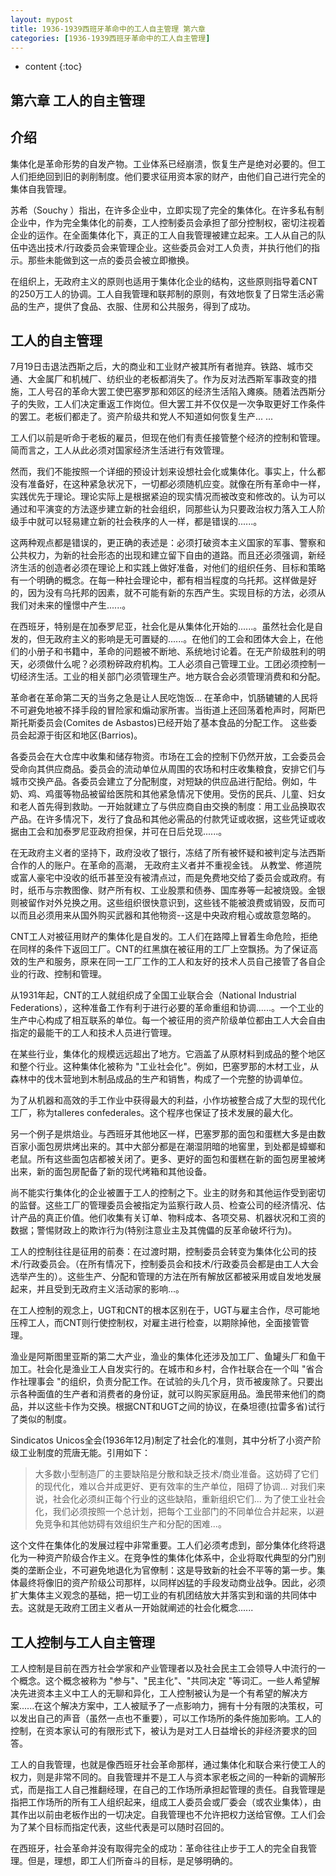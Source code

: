 ```yaml
---
layout: mypost
title: 1936-1939西班牙革命中的工人自主管理 第六章
categories: [1936-1939西班牙革命中的工人自主管理]
---
```

* content
{:toc}
## 第六章 工人的自主管理

## 介绍

集体化是革命形势的自发产物。工业体系已经崩溃，恢复生产是绝对必要的。但工人们拒绝回到旧的剥削制度。他们要求征用资本家的财产，由他们自己进行完全的集体自我管理。

苏希（Souchy  ）指出，在许多企业中，立即实现了完全的集体化。在许多私有制企业中，作为完全集体化的前奏，工人控制委员会承担了部分控制权，密切注视着企业的运作。在全面集体化下，真正的工人自我管理被建立起来。工人从自己的队伍中选出技术/行政委员会来管理企业。这些委员会对工人负责，并执行他们的指示。那些未能做到这一点的委员会被立即撤换。

在组织上，无政府主义的原则也适用于集体化企业的结构，这些原则指导着CNT的250万工人的协调。工人自我管理和联邦制的原则，有效地恢复了日常生活必需品的生产，提供了食品、衣服、住房和公共服务，得到了成功。

## 工人的自主管理

7月19日击退法西斯之后，大的商业和工业财产被其所有者抛弃。铁路、城市交通、大金属厂和机械厂、纺织业的老板都消失了。作为反对法西斯军事政变的措施，工人号召的革命大罢工使巴塞罗那和郊区的经济生活陷入瘫痪。随着法西斯分子的失败，工人们决定重返工作岗位。但大罢工并不仅仅是一次争取更好工作条件的罢工。老板们都走了。资产阶级共和党人不知道如何恢复生产... ...

工人们以前是听命于老板的雇员，但现在他们有责任接管整个经济的控制和管理。简而言之，工人从此必须对国家经济生活进行有效管理。

然而，我们不能按照一个详细的预设计划来设想社会化或集体化。事实上，什么都没有准备好，在这种紧急状况下，一切都必须随机应变。就像在所有革命中一样，实践优先于理论。理论实际上是根据紧迫的现实情况而被改变和修改的。认为可以通过和平演变的方法逐步建立新的社会组织，同那些认为只要政治权力落入工人阶级手中就可以轻易建立新的社会秩序的人一样，都是错误的......。

这两种观点都是错误的，更正确的表述是：必须打破资本主义国家的军事、警察和公共权力，为新的社会形态的出现和建立留下自由的道路。而且还必须强调，新经济生活的创造者必须在理论上和实践上做好准备，对他们的组织任务、目标和策略有一个明确的概念。在每一种社会理论中，都有相当程度的乌托邦。这样做是好的，因为没有乌托邦的因素，就不可能有新的东西产生。实现目标的方法，必须从我们对未来的憧憬中产生......。

在西班牙，特别是在加泰罗尼亚，社会化是从集体化开始的......。虽然社会化是自发的，但无政府主义的影响是无可置疑的......。在他们的工会和团体大会上，在他们的小册子和书籍中，革命的问题被不断地、系统地讨论着。在无产阶级胜利的明天，必须做什么呢？必须粉碎政府机构。工人必须自己管理工业。工团必须控制一切经济生活。工业的相关部门必须管理生产。地方联合会必须管理消费和和分配。

革命者在革命第二天的当务之急是让人民吃饱饭... 在革命中，饥肠辘辘的人民将不可避免地被不择手段的冒险家和煽动家所害。当街道上还回荡着枪声时，阿斯巴斯托斯委员会(Comites de  Asbastos)已经开始了基本食品的分配工作。 这些委员会起源于街区和地区(Barrios)。

各委员会在大仓库中收集和储存物资。市场在工会的控制下仍然开放，工会委员会受命向其供应商品。委员会的流动单位从周围的农场和村庄收集粮食，安排它们与城市交换产品。各委员会建立了分配制度，对短缺的供应品进行配给。例如，牛奶、鸡、鸡蛋等物品被留给医院和其他紧急情况下使用。受伤的民兵、儿童、妇女和老人首先得到救助。一开始就建立了与供应商自由交换的制度：用工业品换取农产品。在许多情况下，发行了食品和其他必需品的付款凭证或收据，这些凭证或收据由工会和加泰罗尼亚政府担保，并可在日后兑现......。

在无政府主义者的坚持下，政府没收了银行，冻结了所有被怀疑和被判定与法西斯合作的人的账户。在革命的高潮， 无政府主义者并不重视金钱。  从教堂、修道院或富人豪宅中没收的纸币甚至没有被清点过，而是免费地交给了委员会或政府。有时，纸币与宗教图像、财产所有权、工业股票和债券、国库券等一起被烧毁。金银则被留作对外兑换之用。这些组织很快意识到，这些钱不能被浪费或销毁，反而可以而且必须用来从国外购买武器和其他物资--这是中央政府粗心或故意忽略的。

CNT工人对被征用财产的集体化是自发的。工人们在路障上冒着生命危险，拒绝在同样的条件下返回工厂。CNT的红黑旗在被征用的工厂上空飘扬。为了保证高效的生产和服务，原来在同一工厂工作的工人和友好的技术人员自己接管了各自企业的行政、控制和管理。

从1931年起，CNT的工人就组织成了全国工业联合会（National Industrial  Federations），这种准备工作有利于进行必要的革命重组和协调......。一个工业的生产中心构成了相互联系的单位。每一个被征用的资产阶级单位都由工人大会自由指定的最能干的工人和技术人员进行管理。

在某些行业，集体化的规模远远超出了地方。它涵盖了从原材料到成品的整个地区和整个行业。这种集体化被称为 "工业社会化"。例如，巴塞罗那的木材工业，从森林中的伐木营地到木制品成品的生产和销售，构成了一个完整的协调单位。

为了从机器和高效的手工作业中获得最大的利益，小作坊被整合成了大型的现代化工厂，称为talleres confederales。这个程序也保证了技术发展的最大化。

另一个例子是烘焙业。与西班牙其他地区一样，巴塞罗那的面包和蛋糕大多是由数百家小面包房烘烤出来的。其中大部分都是在潮湿阴暗的地窖里，到处都是蟑螂和老鼠。所有这些面包店都被关闭了。更多、更好的面包和蛋糕在新的面包房里被烤出来，新的面包房配备了新的现代烤箱和其他设备。

尚不能实行集体化的企业被置于工人的控制之下。业主的财务和其他运作受到密切的监督。这些工厂的管理委员会被指定为监察行政人员、检查公司的经济情况、估计产品的真正价值。他们收集有关订单、物料成本、各项交易、机器状况和工资的数据；警惕财政上的欺诈行为(特别注意业主及其傀儡的反革命破坏行为)。

工人的控制往往是征用的前奏：在过渡时期，控制委员会转变为集体化公司的技术/行政委员会。（在所有情况下，控制委员会和技术/行政委员会都是由工人大会选举产生的）。这些生产、分配和管理的方法在所有解放区都被采用或自发地发展起来，并且受到无政府主义活动家的影响...。

在工人控制的观念上，UGT和CNT的根本区别在于，UGT与雇主合作，尽可能地压榨工人，而CNT则行使控制权，对雇主进行检查，以期除掉他，全面接管管理。

渔业是阿斯图里亚斯的第二大产业，渔业的集体化还涉及加工厂、鱼罐头厂和鱼干加工。社会化是渔业工人自发实行的。在城市和乡村，合作社联合在一个叫 "省合作社理事会  "的组织，负责分配工作。在试验的头几个月，货币被废除了。只要出示各种面值的生产者和消费者的身份证，就可以购买家庭用品。渔民带来他们的商品，并以这些卡作为交换。根据CNT和UGT之间的协议，在桑坦德(拉雷多省)试行了类似的制度。

Sindicatos Unicos全会(1936年12月)制定了社会化的准则，其中分析了小资产阶级工业制度的荒唐无能。引用如下：

>  大多数小型制造厂的主要缺陷是分散和缺乏技术/商业准备。这妨碍了它们的现代化，难以合并成更好、更有效率的生产单位，阻碍了协调...  对我们来说，社会化必须纠正每个行业的这些缺陷，重新组织它们...  为了使工业社会化，我们必须按照一个总计划，把每个工业部门的不同单位合并起来，以避免竞争和其他妨碍有效组织生产和分配的困难...。
>  

这个文件在集体化的发展过程中非常重要。工人们必须考虑到，部分集体化终将退化为一种资产阶级合作主义。在竞争性的集体化体系中，企业将取代典型的分门别类的垄断企业，不可避免地退化为官僚制：这是导致新的社会不平等的第一步。集体最终将像旧的资产阶级公司那样，以同样凶猛的手段发动商业战争。因此，必须扩大集体主义观念的基础，把一切工业的有机团结放大并落实到和谐的共同体中去。这就是无政府工团主义者从一开始就阐述的社会化概念...... 

## 工人控制与工人自主管理

工人控制是目前在西方社会学家和产业管理者以及社会民主工会领导人中流行的一个概念。这个概念被称为 "参与"、"民主化"、"共同决定  "等词汇。一些人希望解决先进资本主义中工人的无聊和异化，工人控制被认为是一个有希望的解决方案......在这个解决方案中，工人被赋予了一点影响力，拥有十分有限的决策权，可以发出自己的声音（虽然一点也不重要），可以工作场所的条件施加影响。工人的控制，在资本家认可的有限形式下，被认为是对工人日益增长的非经济要求的回答。

工人的自我管理，也就是像西班牙社会革命那样，通过集体化和联合来行使工人的权力，则是非常不同的。自我管理并不是工人与资本家老板之间的一种新的调解形式，而是指工人自己推翻经理，在自己的工作场所承担起管理的责任。自我管理是指把工作场所的所有工人组织起来，组成工人委员会或厂委会（或农业集体），由其作出以前由老板作出的一切决定。自我管理也不允许把权力送给官僚。工人们会为了某个目标而指定代表，这些代表是可以随时召回的。

在西班牙，社会革命并没有取得完全的成功：革命往往止步于工人的完全自我管理。但是，理想，即工人们所奋斗的目标，是足够明确的。